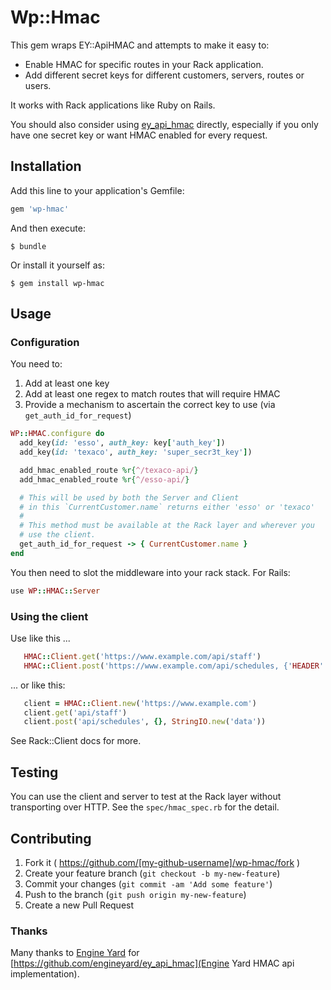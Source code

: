 # Wp::Hmac

This gem wraps EY::ApiHMAC and attempts to make it easy to:
  - Enable HMAC for specific routes in your Rack application.
  - Add different secret keys for different customers, servers, routes or users.

It works with Rack applications like Ruby on Rails.

You should also consider using
[ey_api_hmac](https://github.com/engineyard/ey_api_hmac) directly, especially
if you only have one secret key or want HMAC enabled for every request.

## Installation

Add this line to your application's Gemfile:

```ruby
gem 'wp-hmac'
```

And then execute:

    $ bundle

Or install it yourself as:

    $ gem install wp-hmac

## Usage

### Configuration

You need to:

1. Add at least one key
1. Add at least one regex to match routes that will require HMAC
1. Provide a mechanism to ascertain the correct key to use (via `get_auth_id_for_request`)

``` ruby
WP::HMAC.configure do
  add_key(id: 'esso', auth_key: key['auth_key'])
  add_key(id: 'texaco', auth_key: 'super_secr3t_key'])

  add_hmac_enabled_route %r{^/texaco-api/}
  add_hmac_enabled_route %r{^/esso-api/}

  # This will be used by both the Server and Client
  # in this `CurrentCustomer.name` returns either 'esso' or 'texaco'
  #
  # This method must be available at the Rack layer and wherever you
  # use the client.
  get_auth_id_for_request -> { CurrentCustomer.name }
end
```

You then need to slot the middleware into your rack stack. For Rails:

``` ruby
use WP::HMAC::Server
```

### Using the client

Use like this ...
``` ruby
   HMAC::Client.get('https://www.example.com/api/staff')
   HMAC::Client.post('https://www.example.com/api/schedules, {'HEADER' => 'foo'}, StringIO.new('data'))
```
 ... or like this:
``` ruby
   client = HMAC::Client.new('https://www.example.com')
   client.get('api/staff')
   client.post('api/schedules', {}, StringIO.new('data'))
```
See Rack::Client docs for more.

## Testing

You can use the client and server to test at the Rack layer without transporting over HTTP. See the `spec/hmac_spec.rb` for the detail.

## Contributing

1. Fork it ( https://github.com/[my-github-username]/wp-hmac/fork )
2. Create your feature branch (`git checkout -b my-new-feature`)
3. Commit your changes (`git commit -am 'Add some feature'`)
4. Push to the branch (`git push origin my-new-feature`)
5. Create a new Pull Request

### Thanks

Many thanks to [Engine Yard](https://github.com/engineyard) for [https://github.com/engineyard/ey_api_hmac](Engine Yard HMAC api implementation).
